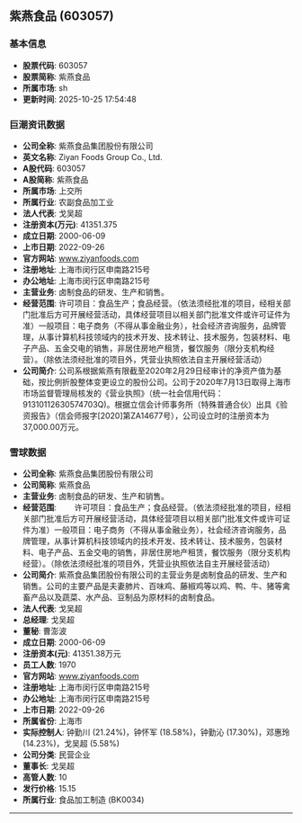 ## 紫燕食品 (603057)

### 基本信息

- **股票代码**: 603057
- **股票简称**: 紫燕食品
- **所属市场**: sh
- **更新时间**: 2025-10-25 17:54:48

### 巨潮资讯数据

- **公司全称**: 紫燕食品集团股份有限公司
- **英文名称**: Ziyan Foods Group Co., Ltd.
- **A股代码**: 603057
- **A股简称**: 紫燕食品
- **所属市场**: 上交所
- **所属行业**: 农副食品加工业
- **法人代表**: 戈吴超
- **注册资本(万元)**: 41351.375
- **成立日期**: 2000-06-09
- **上市日期**: 2022-09-26
- **官方网站**: www.ziyanfoods.com
- **注册地址**: 上海市闵行区申南路215号
- **办公地址**: 上海市闵行区申南路215号
- **主营业务**: 卤制食品的研发、生产和销售。
- **经营范围**: 许可项目：食品生产；食品经营。（依法须经批准的项目，经相关部门批准后方可开展经营活动，具体经营项目以相关部门批准文件或许可证件为准）一般项目：电子商务（不得从事金融业务），社会经济咨询服务，品牌管理，从事计算机科技领域内的技术开发、技术转让、技术服务，包装材料、电子产品、五金交电的销售，非居住房地产租赁，餐饮服务（限分支机构经营）。（除依法须经批准的项目外，凭营业执照依法自主开展经营活动）
- **公司简介**: 公司系根据紫燕有限截至2020年2月29日经审计的净资产值为基础，按比例折股整体变更设立的股份公司。公司于2020年7月13日取得上海市市场监督管理局核发的《营业执照》（统一社会信用代码：91310112630574703Q)。根据立信会计师事务所（特殊普通合伙）出具《验资报告》（信会师报字[2020]第ZA14677号），公司设立时的注册资本为37,000.00万元。

### 雪球数据

- **公司全称**: 紫燕食品集团股份有限公司
- **公司简称**: 紫燕食品
- **主营业务**: 卤制食品的研发、生产和销售。
- **经营范围**: 　　许可项目：食品生产；食品经营。（依法须经批准的项目，经相关部门批准后方可开展经营活动，具体经营项目以相关部门批准文件或许可证件为准）一般项目：电子商务（不得从事金融业务），社会经济咨询服务，品牌管理，从事计算机科技领域内的技术开发、技术转让、技术服务，包装材料、电子产品、五金交电的销售，非居住房地产租赁，餐饮服务（限分支机构经营）。（除依法须经批准的项目外，凭营业执照依法自主开展经营活动）
- **公司简介**: 紫燕食品集团股份有限公司的主营业务是卤制食品的研发、生产和销售。公司的主要产品是夫妻肺片、百味鸡、藤椒鸡等以鸡、鸭、牛、猪等禽畜产品以及蔬菜、水产品、豆制品为原材料的卤制食品。
- **法人代表**: 戈吴超
- **总经理**: 戈吴超
- **董秘**: 曹澎波
- **成立日期**: 2000-06-09
- **注册资本(元)**: 41351.38万元
- **员工人数**: 1970
- **官方网站**: www.ziyanfoods.com
- **注册地址**: 上海市闵行区申南路215号
- **办公地址**: 上海市闵行区申南路215号
- **上市日期**: 2022-09-26
- **所属省份**: 上海市
- **实际控制人**: 钟勤川 (21.24%)，钟怀军 (18.58%)，钟勤沁 (17.30%)，邓惠玲 (14.23%)，戈吴超 (5.58%)
- **公司分类**: 民营企业
- **董事长**: 戈吴超
- **高管人数**: 10
- **发行价格**: 15.15
- **所属行业**: 食品加工制造 (BK0034)

---